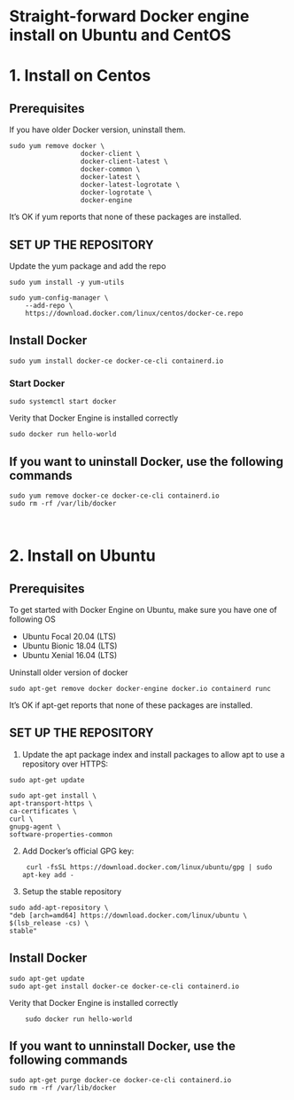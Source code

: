 # Straight-forward Docker engine install on Ubuntu and CentOS

# 1. Install on Centos

## Prerequisites

If you have older Docker version, uninstall them.

```
sudo yum remove docker \
                  docker-client \
                  docker-client-latest \
                  docker-common \
                  docker-latest \
                  docker-latest-logrotate \
                  docker-logrotate \
                  docker-engine
```

It’s OK if yum reports that none of these packages are installed.


## SET UP THE REPOSITORY

Update the yum package and add the repo

```
sudo yum install -y yum-utils

sudo yum-config-manager \
    --add-repo \
    https://download.docker.com/linux/centos/docker-ce.repo
```

## Install Docker 

	sudo yum install docker-ce docker-ce-cli containerd.io

###  Start Docker

	sudo systemctl start docker

Verity that Docker Engine is installed correctly

	sudo docker run hello-world


## If you want to uninstall Docker, use the following commands

```
sudo yum remove docker-ce docker-ce-cli containerd.io
sudo rm -rf /var/lib/docker
```
<br>

# 2. Install on Ubuntu

## Prerequisites

To get started with Docker Engine on Ubuntu, make sure you have one of following OS

- Ubuntu Focal 20.04 (LTS)
- Ubuntu Bionic 18.04 (LTS)
- Ubuntu Xenial 16.04 (LTS)

Uninstall older version of docker

	sudo apt-get remove docker docker-engine docker.io containerd runc


It’s OK if apt-get reports that none of these packages are installed.


## SET UP THE REPOSITORY

1. Update the apt package index and install packages to allow apt to use a repository over HTTPS:

```
sudo apt-get update

sudo apt-get install \
apt-transport-https \
ca-certificates \
curl \
gnupg-agent \
software-properties-common
```

2. Add Docker’s official GPG key:

        curl -fsSL https://download.docker.com/linux/ubuntu/gpg | sudo apt-key add -

3. Setup the stable repository

```
sudo add-apt-repository \
"deb [arch=amd64] https://download.docker.com/linux/ubuntu \
$(lsb_release -cs) \
stable"
```

## Install Docker 

```
sudo apt-get update
sudo apt-get install docker-ce docker-ce-cli containerd.io
```

Verity that Docker Engine is installed correctly

        sudo docker run hello-world


## If you want to unninstall Docker, use the following commands

```
sudo apt-get purge docker-ce docker-ce-cli containerd.io
sudo rm -rf /var/lib/docker

